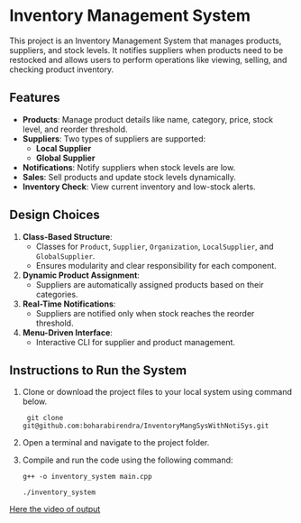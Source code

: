 # Inventory Management System

This project is an Inventory Management System that manages products, suppliers, and stock levels. It notifies suppliers when products need to be restocked and allows users to perform operations like viewing, selling, and checking product inventory.

## Features

- **Products**: Manage product details like name, category, price, stock level, and reorder threshold.
- **Suppliers**: Two types of suppliers are supported:
  - **Local Supplier**
  - **Global Supplier**
- **Notifications**: Notify suppliers when stock levels are low.
- **Sales**: Sell products and update stock levels dynamically.
- **Inventory Check**: View current inventory and low-stock alerts.

## Design Choices

1. **Class-Based Structure**:
   - Classes for `Product`, `Supplier`, `Organization`, `LocalSupplier`, and `GlobalSupplier`.
   - Ensures modularity and clear responsibility for each component.
2. **Dynamic Product Assignment**:
   - Suppliers are automatically assigned products based on their categories.
3. **Real-Time Notifications**:
   - Suppliers are notified only when stock reaches the reorder threshold.
4. **Menu-Driven Interface**:
   - Interactive CLI for supplier and product management.

## Instructions to Run the System

1. Clone or download the project files to your local system using command below.
   ```
    git clone  git@github.com:boharabirendra/InventoryMangSysWithNotiSys.git
   ```
2. Open a terminal and navigate to the project folder.
3. Compile and run the code using the following command:

   ```
   g++ -o inventory_system main.cpp

   ./inventory_system
   ```

[Here the video of output](./smaple_video.mp4)
